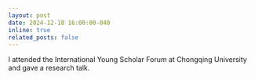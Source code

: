 ```yaml
---
layout: post
date: 2024-12-18 16:00:00-040
inline: true
related_posts: false
---
```


I attended the International Young Scholar Forum at Chongqing University and gave a research talk.
